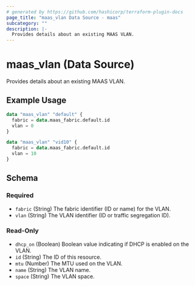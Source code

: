 ```yaml
---
# generated by https://github.com/hashicorp/terraform-plugin-docs
page_title: "maas_vlan Data Source - maas"
subcategory: ""
description: |-
  Provides details about an existing MAAS VLAN.
---
```


# maas_vlan (Data Source)

Provides details about an existing MAAS VLAN.

## Example Usage

```terraform
data "maas_vlan" "default" {
  fabric = data.maas_fabric.default.id
  vlan = 0
}

data "maas_vlan" "vid10" {
  fabric = data.maas_fabric.default.id
  vlan = 10
}
```

<!-- schema generated by tfplugindocs -->
## Schema

### Required

- `fabric` (String) The fabric identifier (ID or name) for the VLAN.
- `vlan` (String) The VLAN identifier (ID or traffic segregation ID).

### Read-Only

- `dhcp_on` (Boolean) Boolean value indicating if DHCP is enabled on the VLAN.
- `id` (String) The ID of this resource.
- `mtu` (Number) The MTU used on the VLAN.
- `name` (String) The VLAN name.
- `space` (String) The VLAN space.


